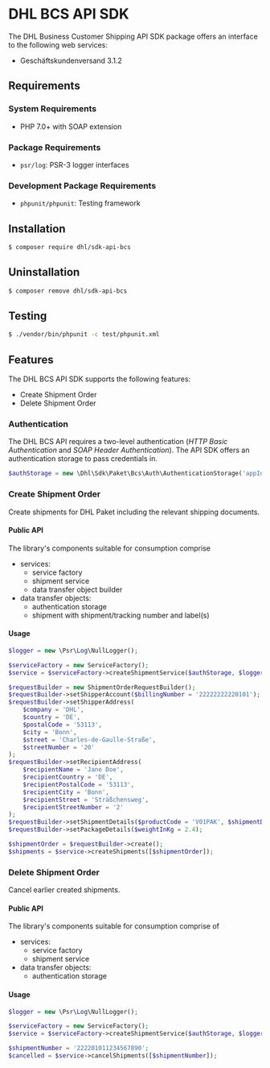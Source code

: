 # DHL BCS API SDK

The DHL Business Customer Shipping API SDK package offers an interface to the following web services:

- Geschäftskundenversand 3.1.2

## Requirements

### System Requirements

- PHP 7.0+ with SOAP extension

### Package Requirements

- `psr/log`: PSR-3 logger interfaces

### Development Package Requirements

- `phpunit/phpunit`: Testing framework

## Installation

```bash
$ composer require dhl/sdk-api-bcs
```

## Uninstallation

```bash
$ composer remove dhl/sdk-api-bcs
```

## Testing

```bash
$ ./vendor/bin/phpunit -c test/phpunit.xml
```

## Features

The DHL BCS API SDK supports the following features:

* Create Shipment Order
* Delete Shipment Order

### Authentication

The DHL BCS API requires a two-level authentication (_HTTP Basic Authentication_
and _SOAP Header Authentication_). The API SDK offers an authentication storage
to pass credentials in.

```php
$authStorage = new \Dhl\Sdk\Paket\Bcs\Auth\AuthenticationStorage('appId', 'appToken', 'user', 'signature');
```

### Create Shipment Order

Create shipments for DHL Paket including the relevant shipping documents.

#### Public API

The library's components suitable for consumption comprise

* services:
  * service factory
  * shipment service
  * data transfer object builder
* data transfer objects:
  * authentication storage
  * shipment with shipment/tracking number and label(s)

#### Usage

```php
$logger = new \Psr\Log\NullLogger();

$serviceFactory = new ServiceFactory();
$service = $serviceFactory->createShipmentService($authStorage, $logger, $sandbox = true);

$requestBuilder = new ShipmentOrderRequestBuilder();
$requestBuilder->setShipperAccount($billingNumber = '22222222220101');
$requestBuilder->setShipperAddress(
    $company = 'DHL',
    $country = 'DE',
    $postalCode = '53113',
    $city = 'Bonn',
    $street = 'Charles-de-Gaulle-Straße',
    $streetNumber = '20'
);
$requestBuilder->setRecipientAddress(
    $recipientName = 'Jane Doe',
    $recipientCountry = 'DE',
    $recipientPostalCode = '53113',
    $recipientCity = 'Bonn',
    $recipientStreet = 'Sträßchensweg',
    $recipientStreetNumber = '2'
);
$requestBuilder->setShipmentDetails($productCode = 'V01PAK', $shipmentDate = '2019-09-09');
$requestBuilder->setPackageDetails($weightInKg = 2.4);

$shipmentOrder = $requestBuilder->create();
$shipments = $service->createShipments([$shipmentOrder]);
```

### Delete Shipment Order

Cancel earlier created shipments.

#### Public API

The library's components suitable for consumption comprise of

* services:
  * service factory
  * shipment service
* data transfer objects:
  * authentication storage

#### Usage

```php
$logger = new \Psr\Log\NullLogger();

$serviceFactory = new ServiceFactory();
$service = $serviceFactory->createShipmentService($authStorage, $logger, $sandbox = true);

$shipmentNumber = '222201011234567890';
$cancelled = $service->cancelShipments([$shipmentNumber]);
```

